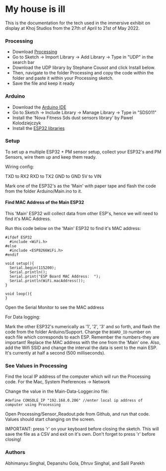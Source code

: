 # My house is ill

This is the documentation for the tech used in the immersive exhibit on display at Khoj Studios from the 27th of April to 21st of May 2022.

### Processing

- Download [Processing](https://processing.org/download)
- Go to Sketch -> Import Library -> Add Library -> Type in "UDP" in the search bar
- Download the UDP library by Stephane Cousot and click Install below.
- Then, navigate to the folder Processing and copy the code within the folder and paste it within your Processing sketch.
- Save the file and keep it ready


### Arduino

- Download the [Arduino IDE](https://www.arduino.cc/en/software)
- Go to Sketch -> Include Library -> Manage Library -> Type in "SDS011"
- Install the 'Nova Fitness Sds dust sensors library' by Pawel Kolodziejczyk
- Install the [ESP32 libraries](https://randomnerdtutorials.com/installing-the-esp32-board-in-arduino-ide-windows-instructions/)


### Setup

To set up a multiple ESP32 + PM sensor setup, collect your ESP32's and PM Sensors, wire them up and keep them ready. 

Wiring config:

TXD to RX2
RXD to TX2
GND to GND
5V to VIN


Mark one of the ESP32's as the 'Main' with paper tape and flash the code from the folder Arduino/Main.ino to it.


#### Find MAC Address of the Main ESP32

This 'Main' ESP32 will collect data from other ESP's, hence we will need to find it's MAC Address.

Run this code below on the 'Main' ESP32 to find it's MAC address:

```
#ifdef ESP32
  #include <WiFi.h>
#else
  #include <ESP8266WiFi.h>
#endif

void setup(){
  Serial.begin(115200);
  Serial.println();
  Serial.print("ESP Board MAC Address:  ");
  Serial.println(WiFi.macAddress());
}
 
void loop(){
}
```

Open the Serial Monitor to see the MAC address

For Data logging: 

Mark the other ESP32's numerically as '1', '2', '3' and so forth, and flash the code from the folder Arduino/Support. Change the ```BOARD_ID``` number on each file which corresponds to each ESP. Remember the numbers-they are important! Replace the MAC address with the one from the 'Main' one. Also, add the Wifi SSID and change the interval the data is sent to the main ESP. It's currently at half a second (500 milliseconds).


### See Values in Processing

Find the local IP address of the computer which will run the Processing code. For the Mac, System Preferences -> Network

Change the value in the Main-Data-Logger.ino file:

``` #define CONSOLE_IP "192.168.0.206" //enter local ip address of computer using Processing ```

Open Processing/Sensor_Readout.pde from Github, and run that code. Values should start changing on the screen.

IMPORTANT: press 'r' on your keyboard before closing the sketch. This will save the file as a CSV and exit on it's own. Don't forget to press 'r' before closing!


### Authors

Abhimanyu Singhal, Depanshu Gola, Dhruv Singhal, and Salil Parekh

